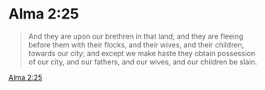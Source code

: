 # Alma 2:25

> And they are upon our brethren in that land; and they are fleeing before them with their flocks, and their wives, and their children, towards our city; and except we make haste they obtain possession of our city, and our fathers, and our wives, and our children be slain.

[Alma 2:25](https://www.churchofjesuschrist.org/study/scriptures/bofm/alma/2?lang=eng&id=p25#p25)


